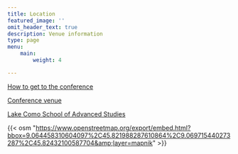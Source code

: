 ```yaml
---
title: Location
featured_image: ''
omit_header_text: true
description: Venue information
type: page
menu:
    main:
        weight: 4

---
```


[How to get to the conference](https://lakecomoschool.org/travel-info/)

[Conference venue](https://lakecomoschool.org/location-accommodation/)

[Lake Como School of Advanced Studies](https://lakecomoschool.org/)

<!-- TODO: make nicer -->
{{< osm "https://www.openstreetmap.org/export/embed.html?bbox=9.064458310604097%2C45.821988287610864%2C9.069715440273287%2C45.82432100587704&amp;layer=mapnik" >}}
